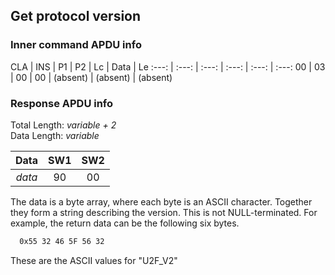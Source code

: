 <!-- Copyright 2021 Yubico AB

Licensed under the Apache License, Version 2.0 (the "License");
you may not use this file except in compliance with the License.
You may obtain a copy of the License at

    http://www.apache.org/licenses/LICENSE-2.0

Unless required by applicable law or agreed to in writing, software
distributed under the License is distributed on an "AS IS" BASIS,
WITHOUT WARRANTIES OR CONDITIONS OF ANY KIND, either express or implied.
See the License for the specific language governing permissions and
limitations under the License. -->

## Get protocol version

### Inner command APDU info

CLA | INS | P1 | P2 | Lc | Data | Le
:---: | :---: | :---: | :---: | :---: | :---:
00 | 03 | 00 | 00 | (absent) | (absent) | (absent)

### Response APDU info

Total Length: *variable + 2*\
Data Length: *variable*

  Data  | SW1 | SW2 
:------:|:---:|:---:
 *data* | 90  | 00  

The data is a byte array, where each byte is an ASCII character. Together they form a
string describing the version. This is not NULL-terminated. For example, the return data
can be the following six bytes.

```txt
  0x55 32 46 5F 56 32
```

These are the ASCII values for "U2F_V2"  

